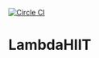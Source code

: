 [![Circle CI](https://circleci.com/gh/ExpedientSlow-Lorris/lambdaHIIT.svg?style=svg)](https://circleci.com/gh/ExpedientSlow-Lorris/lambdaHIIT)

# LambdaHIIT
